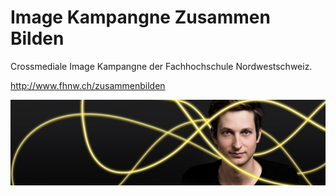 Image Kampangne Zusammen Bilden
===============================

Crossmediale Image Kampangne der Fachhochschule Nordwestschweiz.

http://www.fhnw.ch/zusammenbilden

![alt text](fhnw_topimage_de.jpg "ZUSAMMEN BILDEN")
